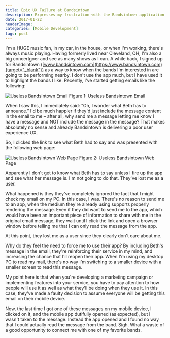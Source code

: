 ```yaml
---
title: Epic UX Failure at Bandsintown
description: Expresses my frustration with the Bandsintown application.
date: 2017-01-22
headerImage: 
categories: [Mobile Development]
tags: post
---
```


I'm a HUGE music fan, in my car, in the house, or when I'm working, there's always music playing. Having formerly lived near Cleveland, OH, I'm also a big concertgoer and see as many shows as I can. A while back, I signed up for Bandsintown ([www.bandsintown.com](https://www.bandsintown.com){target="_blank"}) as a way to know when the bands I'm interested in are going to be performing nearby. I don't use the app much, but I have used it to highlight the bands I like. Recently, I've started getting emails like the following:

![Useless Bandsintown Email](/images/2017/bandsintown-1.png)
Figure 1: Useless Bandsintown Email

When I saw this, I immediately said: “Oh, I wonder what Beth has to announce.” I'd be much happier if they'd just include the message content in the email to me – after all, why send me a message letting me know I have a message and NOT include the message in the message? That makes absolutely no sense and already Bandsintown is delivering a poor user experience UX.

So, I clicked the link to see what Beth had to say and was presented with the following web page:

![Useless Bandsintown Web Page](/images/2017/bandsintown-2.png)
Figure 2: Useless Bandsintown Web Page

Apparently I don't get to know what Beth has to say unless I fire up the app and see what her message is. I'm not going to do that. They've lost me as a user.

What happened is they they've completely ignored the fact that I might check my email on my PC. In this case, I was. There's no reason to send me to an app, when the medium they're already using supports properly rendering the message. Even if they did want to send me to the app, which would have been an important piece of information to share with me in the original email message, they wait until I click the link and open a browser window before telling me that I can only read the message from the app.

At this point, they lost me as a user since they clearly don't care about me.

Why do they feel the need to force me to use their app? By including Beth's message in the email, they're reinforcing their service in my mind, and increasing the chance that I'll reopen their app. When I'm using my desktop PC to read my mail, there's no way I'm switching to a smaller device with a smaller screen to read this message.

My point here is that when you're developing a marketing campaign or implementing features into your service, you have to pay attention to how people will use it as well as what they'll be doing when they use it. In this case, they've made a faulty decision to assume everyone will be getting this email on their mobile device.

Now, the last time I got one of these messages on my mobile device, I clicked on it, and the mobile app dutifully opened (as expected), but I wasn't taken to the message. Instead the app opened and I found no way that I could actually read the message from the band. Sigh. What a waste of a good opportunity to connect me with one of my favorite bands.